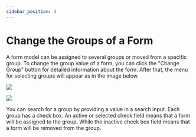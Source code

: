 ```yaml
---
sidebar_position: 3
---
```


# Change the Groups of a Form

A form model can be assigned to several groups or moved from a specific group. To change the group value of a form, you can click the "Change Group" button for detailed information about the form. After that, the menu for selecting groups will appear as in the image below.

![](/img/screenshots/website-application-usage/home-page/change-the-groups-of-a-form/change-the-groups-of-a-form-1.png)

![](/img/screenshots/website-application-usage/home-page/change-the-groups-of-a-form/change-the-groups-of-a-form-2.png)

You can search for a group by providing a value in a search input. Each group has a check box. An active or selected check field means that a form will be assigned to the group. While the inactive check box field means that a form will be removed from the group.